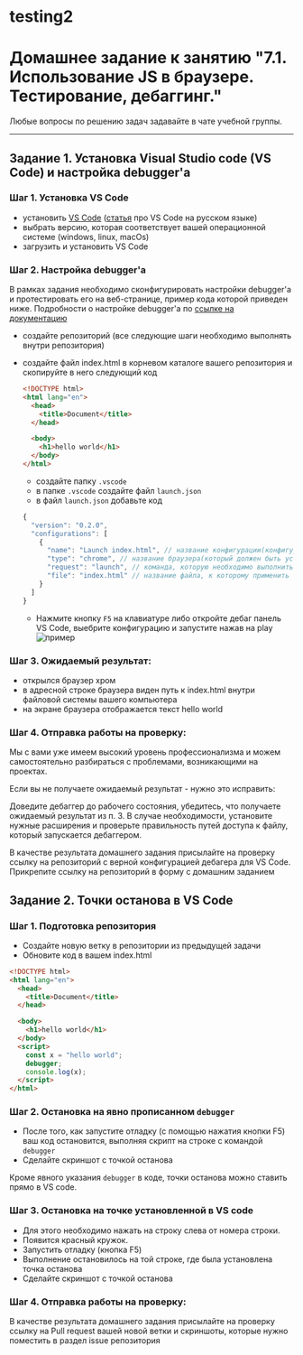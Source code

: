 # testing2

# Домашнее задание к занятию "7.1. Использование JS в браузере. Тестирование, дебаггинг."

Любые вопросы по решению задач задавайте в чате учебной группы.

---

## Задание 1. Установка Visual Studio code (VS Code) и настройка debugger'а

### Шаг 1. Установка VS Code

- установить [VS Code](https://code.visualstudio.com/download) ([статья](https://habr.com/ru/post/490754/) про VS Code на русском языке)
- выбрать версию, которая соответствует вашей операционной системе (windows, linux, macOs)
- загрузить и установить VS Code

### Шаг 2. Настройка debugger'a

В рамках задания необходимо сконфигурировать настройки debugger'a и протестировать его на веб-странице, пример кода которой приведен ниже. Подробности о настройке debugger'a по [ссылке на документацию](https://code.visualstudio.com/docs/editor/debugging)

- создайте репозиторий (все следующие шаги необходимо выполнять внутри репозитория)
- создайте файл index.html в корневом каталоге вашего репозитория и скопируйте в него следующий код

  ```html
  <!DOCTYPE html>
  <html lang="en">
    <head>
      <title>Document</title>
    </head>

    <body>
      <h1>hello world</h1>
    </body>
  </html>
  ```

  - создайте папку `.vscode`
  - в папке `.vscode` создайте файл `launch.json`
  - в файл `launch.json` добавьте код

  ```javascript
  {
    "version": "0.2.0",
    "configurations": [
      {
        "name": "Launch index.html", // название конфигурации(конфигураций может быть много, сделано для удобства запуска из debug-панели в VS Code)
        "type": "chrome", // название браузера(который должен быть установлен) в котором будет открыт тестируемый файл
        "request": "launch", // команда, которую необходимо выполнить дебагеру
        "file": "index.html" // название файла, к которому применить команду из пункта "request"
      }
    ]
  }
  ```

  - Нажмите кнопку `F5` на клавиатуре либо откройте дебаг панель VS Code, выебрите конфигурацию и запустите нажав на play
    ![пример](https://code.visualstudio.com/assets/docs/editor/debugging/debugging_hero.png)

### Шаг 3. Ожидаемый результат:

- открылся браузер хром
- в адресной строке браузера виден путь к index.html внутри файловой системы вашего компьютера
- на экране браузера отображается текст hello world

### Шаг 4. Отправка работы на проверку:

Мы с вами уже имеем высокий уровень профессионализма и можем самостоятельно разбираться с проблемами, возникающими на проектах.

Если вы не получаете ожидаемый результат - нужно это исправить:

Доведите дебаггер до рабочего состояния, убедитесь, что получаете ожидаемый результат из п. 3. В случае необходимости, установите нужные расширения и проверьте правильность путей доступа  к файлу, который запускается дебаггером.

В качестве результата домашнего задания присылайте на проверку ссылку на репозиторий с верной конфигурацией дебагера для VS Code.
Прикрепите ссылку на репозиторий в форму с домашним заданием

## Задание 2. Точки останова в VS Code

### Шаг 1. Подготовка репозитория

- Создайте новую ветку в репозитории из предыдущей задачи
- Обновите код в вашем index.html

```html
<!DOCTYPE html>
<html lang="en">
  <head>
    <title>Document</title>
  </head>

  <body>
    <h1>hello world</h1>
  </body>
  <script>
    const x = "hello world";
    debugger;
    console.log(x);
  </script>
</html>
```

### Шаг 2. Остановка на явно прописанном `debugger`

- После того, как запустите отладку (с помощью нажатия кнопки F5) ваш код остановится, выполняя скрипт на строке с командой `debugger`
- Сделайте скриншот с точкой останова

Кроме явного указания `debugger` в коде, точки останова можно ставить прямо в VS code.

### Шаг 3. Остановка на точке установленной в VS code

- Для этого необходимо нажать на строку слева от номера строки.
- Появится красный кружок.
- Запустить отладку (кнопка F5)
- Выполнение остановилось на той строке, где была установлена точка останова
- Сделайте скриншот с точкой останова

### Шаг 4. Отправка работы на проверку:

В качестве результата домашнего задания присылайте на проверку ссылку на Pull request вашей новой ветки и скриншоты, которые нужно поместить в раздел issue репозитория

